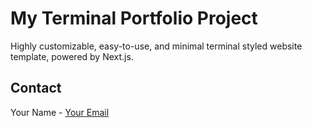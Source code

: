# My Terminal Portfolio Project

Highly customizable, easy-to-use, and minimal terminal styled website template, powered by Next.js.

## Contact

Your Name - [Your Email](mailto:markoavram94@outlook.com)

